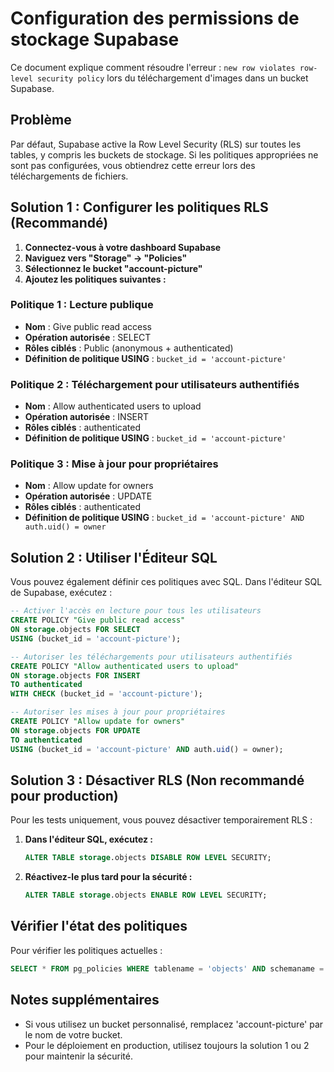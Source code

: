 # Configuration des permissions de stockage Supabase

Ce document explique comment résoudre l'erreur : `new row violates row-level security policy` lors du téléchargement d'images dans un bucket Supabase.

## Problème

Par défaut, Supabase active la Row Level Security (RLS) sur toutes les tables, y compris les buckets de stockage. Si les politiques appropriées ne sont pas configurées, vous obtiendrez cette erreur lors des téléchargements de fichiers.

## Solution 1 : Configurer les politiques RLS (Recommandé)

1. **Connectez-vous à votre dashboard Supabase**
2. **Naviguez vers "Storage" → "Policies"**
3. **Sélectionnez le bucket "account-picture"**
4. **Ajoutez les politiques suivantes :**

### Politique 1 : Lecture publique

- **Nom** : Give public read access
- **Opération autorisée** : SELECT
- **Rôles ciblés** : Public (anonymous + authenticated)
- **Définition de politique USING** : `bucket_id = 'account-picture'`

### Politique 2 : Téléchargement pour utilisateurs authentifiés

- **Nom** : Allow authenticated users to upload
- **Opération autorisée** : INSERT
- **Rôles ciblés** : authenticated
- **Définition de politique USING** : `bucket_id = 'account-picture'`

### Politique 3 : Mise à jour pour propriétaires

- **Nom** : Allow update for owners
- **Opération autorisée** : UPDATE
- **Rôles ciblés** : authenticated
- **Définition de politique USING** : `bucket_id = 'account-picture' AND auth.uid() = owner`

## Solution 2 : Utiliser l'Éditeur SQL

Vous pouvez également définir ces politiques avec SQL. Dans l'éditeur SQL de Supabase, exécutez :

```sql
-- Activer l'accès en lecture pour tous les utilisateurs
CREATE POLICY "Give public read access"
ON storage.objects FOR SELECT
USING (bucket_id = 'account-picture');

-- Autoriser les téléchargements pour utilisateurs authentifiés
CREATE POLICY "Allow authenticated users to upload"
ON storage.objects FOR INSERT
TO authenticated
WITH CHECK (bucket_id = 'account-picture');

-- Autoriser les mises à jour pour propriétaires
CREATE POLICY "Allow update for owners"
ON storage.objects FOR UPDATE
TO authenticated
USING (bucket_id = 'account-picture' AND auth.uid() = owner);
```

## Solution 3 : Désactiver RLS (Non recommandé pour production)

Pour les tests uniquement, vous pouvez désactiver temporairement RLS :

1. **Dans l'éditeur SQL, exécutez :**

   ```sql
   ALTER TABLE storage.objects DISABLE ROW LEVEL SECURITY;
   ```

2. **Réactivez-le plus tard pour la sécurité :**
   ```sql
   ALTER TABLE storage.objects ENABLE ROW LEVEL SECURITY;
   ```

## Vérifier l'état des politiques

Pour vérifier les politiques actuelles :

```sql
SELECT * FROM pg_policies WHERE tablename = 'objects' AND schemaname = 'storage';
```

## Notes supplémentaires

- Si vous utilisez un bucket personnalisé, remplacez 'account-picture' par le nom de votre bucket.
- Pour le déploiement en production, utilisez toujours la solution 1 ou 2 pour maintenir la sécurité.
